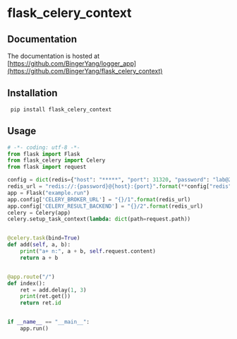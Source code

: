 # flask_celery_context

## Documentation
The documentation is hosted at [https://github.com/BingerYang/logger_app](https://github.com/BingerYang/flask_celery_context)

## Installation
```shell
 pip install flask_celery_context
```
## Usage

```python
# -*- coding: utf-8 -*- 
from flask import Flask
from flask_celery import Celery
from flask import request

config = dict(redis={"host": "*****", "port": 31320, "password": "lab@2019"})
redis_url = "redis://:{password}@{host}:{port}".format(**config["redis"])
app = Flask("example.run")
app.config['CELERY_BROKER_URL'] = "{}/1".format(redis_url)
app.config['CELERY_RESULT_BACKEND'] = "{}/2".format(redis_url)
celery = Celery(app)
celery.setup_task_context(lambda: dict(path=request.path))


@celery.task(bind=True)
def add(self, a, b):
    print("a+ n:", a + b, self.request.content)
    return a + b


@app.route("/")
def index():
    ret = add.delay(1, 3)
    print(ret.get())
    return ret.id


if __name__ == "__main__":
    app.run()

```